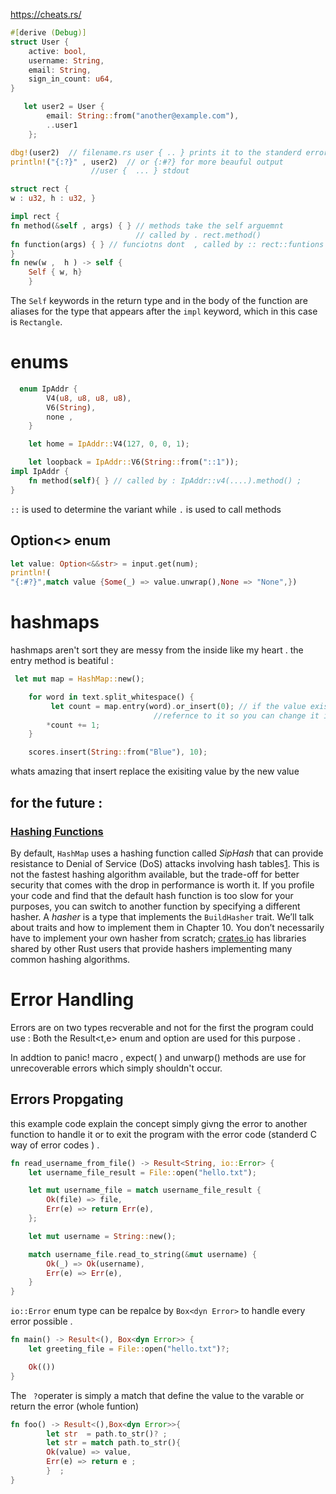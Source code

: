 https://cheats.rs/ 


```rust
#[derive (Debug)]
struct User {
    active: bool,
    username: String,
    email: String,
    sign_in_count: u64,
}

   let user2 = User {
        email: String::from("another@example.com"),
        ..user1
    };

dbg!(user2)  // filename.rs user { .. } prints it to the standerd error 
println!("{:?}" , user2)  // or {:#?} for more beauful output 
				  //user {  ... } stdout 

```

```rust 
struct rect { 
w : u32, h : u32, } 

impl rect { 
fn method(&self , args) { } // methods take the self arguemnt 
							// called by . rect.method()
fn function(args) { } // funciotns dont  , called by :: rect::funtions 
}
fn new(w ,  h ) -> self { 
	Self { w, h}
	}
```

The `Self` keywords in the return type and in the body of the function are aliases for the type that appears after the `impl` keyword, which in this case is `Rectangle`.

# enums 

``` rust 
  enum IpAddr {
        V4(u8, u8, u8, u8),
        V6(String),
        none , 
    }

    let home = IpAddr::V4(127, 0, 0, 1);

    let loopback = IpAddr::V6(String::from("::1"));
impl IpAddr { 
	fn method(self){ } // called by : IpAddr::v4(....).method() ;
}

```

`::` is used to determine the variant while `.` is used to call methods 

## Option<> enum 

```rust
let value: Option<&&str> = input.get(num);
println!(
"{:#?}",match value {Some(_) => value.unwrap(),None => "None",})
```

# hashmaps 
hashmaps aren't sort they are messy from the inside like my heart .
the entry method is beatiful :
```rust 
 let mut map = HashMap::new();

    for word in text.split_whitespace() {
	     let count = map.entry(word).or_insert(0); // if the value exisit it return 
						        //refernce to it so you can change it if you want ;
        *count += 1;
    }
```

```rust
    scores.insert(String::from("Blue"), 10);
```
whats amazing that insert replace the exisiting value by the new value 

## for the future :
### [Hashing Functions](file:///home/agent47/.rustup/toolchains/stable-x86_64-unknown-linux-gnu/share/doc/rust/html/book/ch08-03-hash-maps.html#hashing-functions)

By default, `HashMap` uses a hashing function called _SipHash_ that can provide resistance to Denial of Service (DoS) attacks involving hash tables[1](file:///home/agent47/.rustup/toolchains/stable-x86_64-unknown-linux-gnu/share/doc/rust/html/book/ch08-03-hash-maps.html#siphash). This is not the fastest hashing algorithm available, but the trade-off for better security that comes with the drop in performance is worth it. If you profile your code and find that the default hash function is too slow for your purposes, you can switch to another function by specifying a different hasher. A _hasher_ is a type that implements the `BuildHasher` trait. We’ll talk about traits and how to implement them in Chapter 10. You don’t necessarily have to implement your own hasher from scratch; [crates.io](https://crates.io/) has libraries shared by other Rust users that provide hashers implementing many common hashing algorithms.


# Error Handling 
Errors  are on two types recverable and not 
for the first the program could use : Both the Result<t,e> enum and 
option<t> are used for this purpose .

In addtion to panic! macro , expect( ) and unwarp() methods   are use for unrecoverable errors  which simply shouldn't occur.

## Errors Propgating 
this example code explain the concept simply givng the error to another function to handle it or to exit the program with the error code (standerd C way of error codes ) .

```rust
fn read_username_from_file() -> Result<String, io::Error> {
    let username_file_result = File::open("hello.txt");

    let mut username_file = match username_file_result {
        Ok(file) => file,
        Err(e) => return Err(e),
    };

    let mut username = String::new();

    match username_file.read_to_string(&mut username) {
        Ok(_) => Ok(username),
        Err(e) => Err(e),
    }
}
```
`io::Error` enum type can be repalce by `Box<dyn Error>` to handle every error possible .

```rust
fn main() -> Result<(), Box<dyn Error>> {
    let greeting_file = File::open("hello.txt")?;

    Ok(())
}
```

The ` ?`operater is simply a match that define the value to the varable or return the error (whole funtion)

~~~rust 
fn foo() -> Result<(),Box<dyn Error>>{
		let str  = path.to_str()? ; 
		let str = match path.to_str(){
		Ok(value) => value,
		Err(e) => return e ;
		}  ;
}
~~~